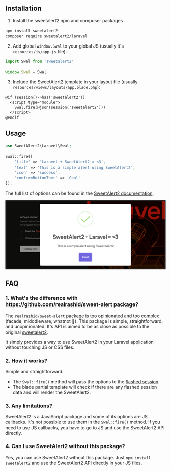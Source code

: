 ## Installation

1. Install the sweetalert2 npm and composer packages

```sh
npm install sweetalert2
composer require sweetalert2/laravel
```

2. Add global `window.Swal` to your global JS (usually it's `resources/js/app.js` file):

```js
import Swal from 'sweetalert2'

window.Swal = Swal
```

3. Include the SweetAlert2 template in your layout file (usually `resources/views/layouts/app.blade.php`):

```blade
@if (session()->has('sweetalert2'))
  <script type="module">
    Swal.fire(@json(session('sweetalert2')))
  </script>
@endif
```

## Usage

```php
use SweetAlert2\Laravel\Swal;

Swal::fire([
    'title' => 'Laravel + SweetAlert2 = <3',
    'text' => 'This is a simple alert using SweetAlert2',
    'icon' => 'success',
    'confirmButtonText' => 'Cool'
]);
```

The full list of options can be found in the [SweetAlert2 documentation](https://sweetalert2.github.io/#configuration).

![SweetAlert2 Laravel](sweetalert2-laravel.png)

## FAQ

### 1. What's the difference with https://github.com/realrashid/sweet-alert package?

The `realrashid/sweet-alert` package is too opinionated and too complex (facade, midddleware, whatnot 🤯). This package is simple, straightforward, and unopinionated. It's API is aimed to be as close as possible to the original [sweetalert2](https://sweetalert2.github.io/#configuration).

It simply provides a way to use SweetAlert2 in your Laravel application without touching JS or CSS files.

### 2. How it works?

Simple and straightforward:

- The `Swal::fire()` method will pass the options to the [flashed session](https://laravel.com/docs/12.x/session#flash-data).
- The blade partial template will check if there are any flashed session data and will render the SweetAlert2.

### 3. Any limitations?

SweetAlert2 is a JavaScript package and some of its options are JS callbacks. It's not possible to use them in the `Swal::fire()` method.
If you need to use JS callbacks, you have to go to JS and use the SweetAlert2 API directly.

### 4. Can I use SweetAlert2 without this package?

Yes, you can use SweetAlert2 without this package. Just `npm install sweetalert2` and use the SweetAlert2 API directly in your JS files.
